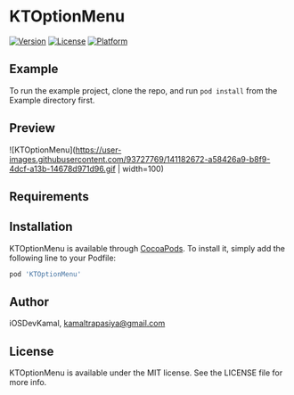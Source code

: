 # KTOptionMenu

[![Version](https://img.shields.io/cocoapods/v/KTOptionMenu.svg?style=flat)](https://cocoapods.org/pods/KTOptionMenu)
[![License](https://img.shields.io/cocoapods/l/KTOptionMenu.svg?style=flat)](https://cocoapods.org/pods/KTOptionMenu)
[![Platform](https://img.shields.io/cocoapods/p/KTOptionMenu.svg?style=flat)](https://cocoapods.org/pods/KTOptionMenu)

## Example

To run the example project, clone the repo, and run `pod install` from the Example directory first.

## Preview

![KTOptionMenu](https://user-images.githubusercontent.com/93727769/141182672-a58426a9-b8f9-4dcf-a13b-14678d971d96.gif | width=100)

## Requirements



## Installation

KTOptionMenu is available through [CocoaPods](https://cocoapods.org). To install
it, simply add the following line to your Podfile:

```ruby
pod 'KTOptionMenu'
```

## Author

iOSDevKamal, kamaltrapasiya@gmail.com

## License

KTOptionMenu is available under the MIT license. See the LICENSE file for more info.
